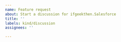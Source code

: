 ```yaml
---
name: Feature request
about: Start a discussion for ifgeekthen.Salesforce
title: ''
labels: kind/discussion
assignees: ''

---
```

